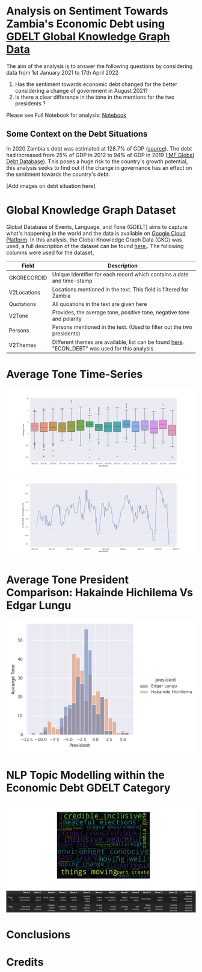 # Analysis on Sentiment Towards Zambia's Economic Debt using [GDELT Global Knowledge Graph Data](https://blog.gdeltproject.org/introducing-gkg-2-0-the-next-generation-of-the-gdelt-global-knowledge-graph/)

The aim of the analysis is to answer the following questions by considering data from 1st January 2021 to 17th April 2022

1. Has the sentiment towards economic debt changed for the better considering a change of government in August 2021?
2. Is there a clear difference in the tone in the mentions for the two presidents ?

Please see Full Notebook for analysis: [Notebook](https://github.com/SitwalaM/nlp_gdelt_zambia_debt_analysis/blob/main/notebooks/main_gdelt_zambia.ipynb)

## Some Context on the Debt Situations

In 2020 Zambia's debt was estimated at 128.7% of GDP ([source](https://countryeconomy.com/national-debt/zambia)). The debt had increased from 25% of GDP in 2012 to 94% of GDP in 2019 ([IMF Global Debt Database](https://www.imf.org/external/datamapper/datasets/GDD)). This poses a huge risk to the country's growth potential, this analysis seeks to find out if the change in governance has an effect on the sentiment towards the country's debt.  

[Add images on debt situation here]

# Global Knowledge Graph Dataset
 Global Database of Events, Language, and Tone (GDELT) aims to capture what's happening in the world and the data is available on [Google Cloud Platform](https://cloud.google.com/bigquery). In this analysis, the Global Knowledge Graph Data (GKG) was used, a full description of the dataset can be found [here.](http://data.gdeltproject.org/documentation/GDELT-Global_Knowledge_Graph_Codebook-V2.1.pdf). The following columns were used for the dataset,
 
 | Field | Description |
|---|---|
| GKGRECORDID | Unique Identifier for each record which contains a date and time-stamp |
| V2Locations | Locations mentioned in the text. This field is filtered for Zambia  |
| Quotations | All quoations in the text are given here |
| V2Tone | Provides, the average tone, positive tone, negative tone and polarity |
| Persons | Persons mentioned in the text. (Used to filter out the two presidents) |
| V2Themes | Different themes are available, list can be found [here](http://data.gdeltproject.org/api/v2/guides/LOOKUP-GKGTHEMES.TXT). "ECON_DEBT" was used for this analysis|

# Average Tone Time-Series 

![tone-box-plots](https://github.com/SitwalaM/nlp_gdelt_zambia_debt_analysis/blob/main/images/tone_boxplots.png)
![tone-time-series](https://github.com/SitwalaM/nlp_gdelt_zambia_debt_analysis/blob/main/images/tone_time_rolling.png)


# Average Tone President Comparison: Hakainde Hichilema Vs Edgar Lungu

![Presidents Tone](https://github.com/SitwalaM/nlp_gdelt_zambia_debt_analysis/blob/main/images/tone_dist_presidents.png)

# NLP Topic Modelling within the Economic Debt GDELT Category

![word cloud](https://github.com/SitwalaM/nlp_gdelt_zambia_debt_analysis/blob/main/images/word_cloud.png)
![topic words](https://github.com/SitwalaM/nlp_gdelt_zambia_debt_analysis/blob/main/images/topic_words.PNG)

# Conclusions

# Credits


